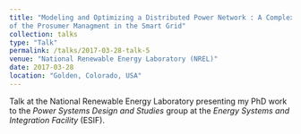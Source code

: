 ```yaml
---
title: "Modeling and Optimizing a Distributed Power Network : A Complex System Approach
of the Prosumer Managment in the Smart Grid"
collection: talks
type: "Talk"
permalink: /talks/2017-03-28-talk-5
venue: "National Renewable Energy Laboratory (NREL)"
date: 2017-03-28
location: "Golden, Colorado, USA"
---
```


Talk at the National Renewable Energy Laboratory presenting my PhD work to the *Power Systems Design and Studies* group at the *Energy Systems and Integration Facility* (ESIF).